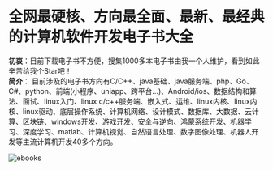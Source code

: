 # 全网最硬核、方向最全面、最新、最经典的计算机软件开发电子书大全
**初衷**：目前下载电子书不方便，搜集1000多本电子书由我一个人维护，看到如此辛苦给我个Star吧！<br>
**简介**： 
目前涉及的电子书方向有C/C++、java基础、java服务端、php、Go、C#、python、前端(小程序、uniapp、跨平台...)、Android/ios、数据结构和算法、面试、linux入门、linux c/c++服务端、嵌入式、运维、linux内核、linux内核、linux驱动、底层操作系统、计算机网络、设计模式、数据库、大数据、云计算、区块链、windows开发、游戏开发、安全与逆向、鸿蒙系统开发、机器学习、深度学习、matlab、计算机视觉、自然语言处理、数字图像处理、机器人开发等主流计算机开发40多个方向。


![ebooks](https://user-images.githubusercontent.com/14906970/143410747-c7663cba-4441-4561-bfe5-d57322aa2ebe.png)
